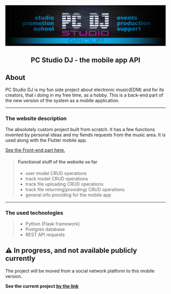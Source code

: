 <div align="center"><img src="https://raw.githubusercontent.com/denis-progman/pcdj_site/main/files/images/pc_dj_header_example.jpg" width="600" alt="PC studio DJ head cover">
<h2>PC Studio DJ - the mobile app API</h1></div>

## About
 PC Studio DJ is my fun side project about electronic music(EDM) and for its creators, that i doing in my free time, as a hobby.
 This is a back-end part of the new version of the system as a mobile application. 
 
 ---
### The website description
The absolutely custom project built from scratch. It has a few functions invented by personal ideas and my fiends requests from the music area.
It is used along with the Flutter mobile app.

[See the Front-end part here.](https://github.com/denis-progman/pc_dj_new_front)

>#### Functional stuff of the website so far
>- user model CRUD operations
>- track model CRUD operations
>- track file uploading CRUD operations
>- track file returning(providing) CRUD operations
>- general info providing for the mobile app

 ---
### The used technologies
>- Python (Flask framework)
>- Postgres database
>- REST API requests

 ## ⚠️ In progress, and not available publicly currently
 The project will be moved from a social network platform to this mobile version.

 **See the current project [by the link](https://vk.com/pcstudiodj)**

